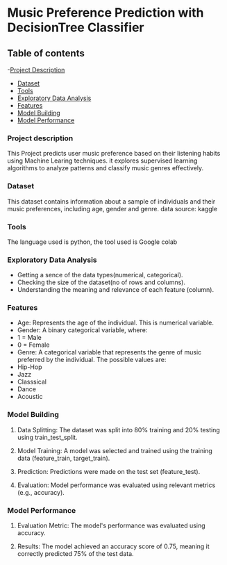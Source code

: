 # Music Preference Prediction with DecisionTree Classifier
## Table of contents
-[Project Description](#project-description)
- [Dataset](#dataset)
- [Tools](#tools)
- [Exploratory Data Analysis](#exploratory-data-analysis)
- [Features](#features)
- [Model Building](#modelbuilding)
- [Model Performance](#modelperformance)
### Project description
This Project predicts user music preference based on their listening habits using Machine Learing techniques. it explores supervised learning algorithms to analyze patterns and classify music genres effectively.

### Dataset
This dataset contains information about a sample of individuals and their music preferences, including age, gender and genre.
data source: kaggle

### Tools
The language used is python, the tool used is Google colab

### Exploratory Data Analysis
- Getting a sence of the data types(numerical, categorical).
- Checking the size of the dataset(no of rows and columns).
- Understanding the meaning and relevance of each feature (column).

### Features
- Age: Represents the age of the individual. This is numerical variable.
- Gender: A binary categorical variable, where:
- 1 = Male
- 0 = Female
- Genre: A categorical variable that represents the genre of music preferred by the individual\.
  The possible values are:
- Hip-Hop
- Jazz
- Classsical
- Dance
- Acoustic

### Model Building
1. Data Splitting: The dataset was split into 80% training and 20% testing using train_test_split.

2. Model Training: A model was selected and trained using the training data (feature_train, target_train).

3. Prediction: Predictions were made on the test set (feature_test).

4. Evaluation: Model performance was evaluated using relevant metrics (e.g., accuracy).

### Model Performance
1. Evaluation Metric: The model's performance was evaluated using accuracy.

2. Results: The model achieved an accuracy score of 0.75, meaning it correctly predicted 75% of the test data.

